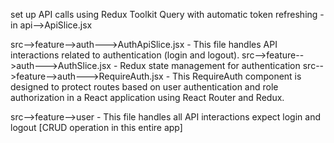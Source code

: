 



set up API calls using Redux Toolkit Query with automatic token refreshing - in api-->ApiSlice.jsx

src-->feature-->auth--->AuthApiSlice.jsx - This file handles API interactions related to authentication (login and logout).
src-->feature-->auth--->AuthSlice.jsx - Redux state management for authentication
src-->feature-->auth--->RequireAuth.jsx - This RequireAuth component is designed to protect routes based on user authentication and role authorization in a React application using React Router and Redux.

src-->feature-->user  - This file handles all API interactions expect login and logout [CRUD operation in this entire app] 